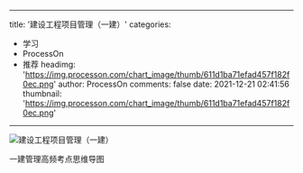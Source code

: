 
---
title: '建设工程项目管理（一建）'
categories: 
 - 学习
 - ProcessOn
 - 推荐
headimg: 'https://img.processon.com/chart_image/thumb/611d1ba71efad457f182f0ec.png'
author: ProcessOn
comments: false
date: 2021-12-21 02:41:56
thumbnail: 'https://img.processon.com/chart_image/thumb/611d1ba71efad457f182f0ec.png'
---

<div>   
<img class="thumb" alt="建设工程项目管理（一建）" src="https://img.processon.com/chart_image/thumb/611d1ba71efad457f182f0ec.png" referrerpolicy="no-referrer">
<p>一建管理高频考点思维导图</p>  
</div>
            